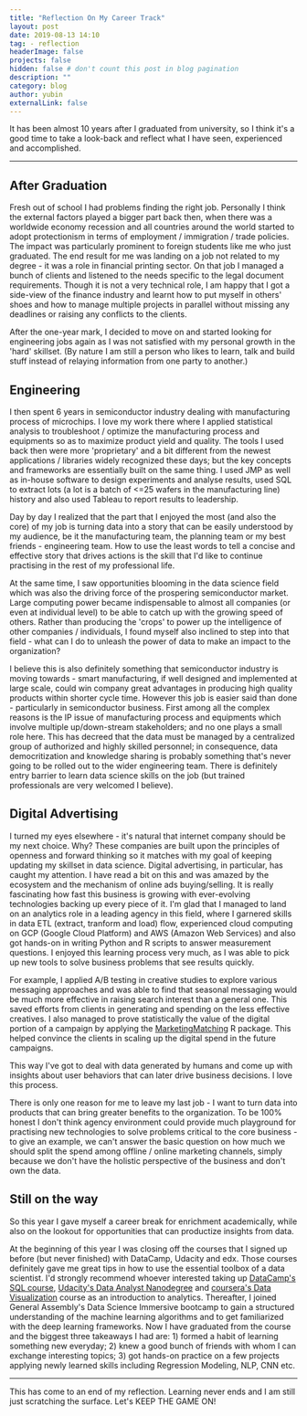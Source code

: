 ```yaml
---
title: "Reflection On My Career Track"
layout: post
date: 2019-08-13 14:10
tag: - reflection
headerImage: false
projects: false
hidden: false # don't count this post in blog pagination
description: ""
category: blog
author: yubin
externalLink: false
---
```


It has been almost 10 years after I graduated from university, so I think it's a good time to take a look-back and reflect what I have seen, experienced and accomplished. 

---

## After Graduation

Fresh out of school I had problems finding the right job. Personally I think the external factors played a bigger part back then, when there was a worldwide economy recession and all countries around the world started to adopt protectionism in terms of employment / immigration / trade policies. The impact was particularly prominent to foreign students like me who just graduated. The end result for me was landing on a job not related to my degree - it was a role in financial printing sector. On that job I managed a bunch of clients and listened to the needs specific to the legal document requirements. Though it is not a very technical role, I am happy that I got a side-view of the finance industry and learnt how to put myself in others' shoes and how to manage multiple projects in parallel without missing any deadlines or raising any conflicts to the clients. 

After the one-year mark, I decided to move on and started looking for engineering jobs again as I was not satisfied with my personal growth in the 'hard' skillset. (By nature I am still a person who likes to learn, talk and build stuff instead of relaying information from one party to another.)

## Engineering

I then spent 6 years in semiconductor industry dealing with manufacturing process of microchips. I love my work there where I applied statistical analysis to troubleshoot / optimize the manufacturing process and equipments so as to maximize product yield and quality. The tools I used back then were more 'proprietary' and a bit different from the newest applications / libraries widely recognized these days; but the key concepts and frameworks are essentially built on the same thing. I used JMP as well as in-house software to design experiments and analyse results, used SQL to extract lots (a lot is a batch of <=25 wafers in the manufacturing line) history and also used Tableau to report results to leadership.

Day by day I realized that the part that I enjoyed the most (and also the core) of my job is turning data into a story that can be easily understood by my audience, be it the manufacturing team, the planning team or my best friends - engineering team. How to use the least words to tell a concise and effective story that drives actions is the skill that I'd like to continue practising in the rest of my professional life.

At the same time, I saw opportunities blooming in the data science field which was also the driving force of the prospering semiconductor market. Large computing power became indispensable to almost all companies (or even at individual level) to be able to catch up with the growing speed of others. Rather than producing the 'crops' to power up the intelligence of other companies / individuals, I found myself also inclined to step into that field - what can I do to unleash the power of data to make an impact to the organization?

I believe this is also definitely something that semiconductor industry is moving towards - smart manufacturing, if well designed and implemented at large scale, could win company great advantages in producing high quality products within shorter cycle time. However this job is easier said than done - particularly in semiconductor business. First among all the complex reasons is the IP issue of manufacturing process and equipments which involve multiple up/down-stream stakeholders; and no one plays a small role here. This has decreed that the data must be managed by a centralized group of authorized and highly skilled personnel; in consequence, data democritization and knowledge sharing is probably something that's never going to be rolled out to the wider engineering team. There is definitely entry barrier to learn data science skills on the job (but trained professionals are very welcomed I believe).

## Digital Advertising

I turned my eyes elsewhere - it's natural that internet company should be my next choice. Why? These companies are built upon the principles of openness and forward thinking so it matches with my goal of keeping updating my skillset in data science. Digital advertising, in particular, has caught my attention. I have read a bit on this and was amazed by the ecosystem and the mechanism of online ads buying/selling. It is really fascinating how fast this business is growing with ever-evolving technologies backing up every piece of it. I'm glad that I managed to land on an analytics role in a leading agency in this field, where I garnered skills in data ETL (extract, tranform and load) flow, experienced cloud computing on GCP (Google Cloud Platform) and AWS (Amazon Web Services) and also got hands-on in writing Python and R scripts to answer measurement questions. I enjoyed this learning process very much, as I was able to pick up new tools to solve business problems that see results quickly. 

For example, I applied A/B testing in creative studies to explore various messaging approaches and was able to find that seasonal messaging would be much more effective in raising search interest than a general one. This saved efforts from clients in generating and spending on the less effective creatives. I also managed to prove statistically the value of the digital portion of a campaign by applying the [MarketingMatching](https://rdrr.io/cran/MarketMatching/man/MarketMatching.html) R package. This helped convince the clients in scaling up the digital spend in the future campaigns.

This way I've got to deal with data generated by humans and come up with insights about user behaviors that can later drive business decisions. I love this process.

There is only one reason for me to leave my last job - I want to turn data into products that can bring greater benefits to the organization.  To be 100% honest I don't think agency environment could provide much playground for practising  new technologies to solve problems critical to the core business - to give an example, we can't answer the basic question on how much we should split the spend among offline / online marketing channels, simply because we don't have the holistic perspective of the business and don't own the data. 


## Still on the way

So this year I gave myself a career break for enrichment academically, while also on the lookout for opportunities that can productize insights from data. 

At the beginning of this year I was closing off the courses that I signed up before (but never finished) with DataCamp, Udacity and edx. Those courses definitely gave me great tips in how to use the essential toolbox of a data scientist. I'd strongly recommend whoever interested taking up [DataCamp's SQL course](https://www.datacamp.com/courses/intermediate-sql), [Udacity's Data Analyst Nanodegree](https://www.udacity.com/course/data-analyst-nanodegree--nd002) and [coursera's Data Visualization](https://www.coursera.org/learn/analytics-tableau/home/welcome) course as an introduction to analytics. Thereafter, I joined General Assembly's Data Science Immersive bootcamp to gain a structured understanding of the machine learning algorithms and to get familiarized with the deep learning frameworks. Now I have graduated from the course and the biggest three takeaways I had are: 1) formed a habit of learning something new everyday; 2) knew a good bunch of friends with whom I can exchange interesting topics; 3) got hands-on practice on a few projects applying newly learned skills including Regression Modeling, NLP, CNN etc.

---

This has come to an end of my reflection.
Learning never ends and I am still just scratching the surface. 
Let's KEEP THE GAME ON!

